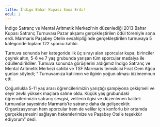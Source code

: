 ```yaml
---
title: İndigo Bahar Kupası Sona Erdi!
odul: 1
---
```


İndigo Satranç ve Mental Aritmetik Merkezi’nin düzenlediği 2013 Bahar Kupası Satranç Turnuvası Pazar akşamı gerçekleştirilen ödül töreniyle sona erdi. Marmaris Paşabey Otelin evsahipliğinde gerçekleştirilen turnuvaya 5 kategoride toplam 122 sporcu katıldı.

Turnuva sonunda her kategoride ilk üç sırayı alan sporcular kupa, birinciler çeyrek altın, 5-6 ve 7 yaş grubunda yarışan tüm sporcular madalya ile ödüllendirildiler. Turnuva sonunda görüşlerini aldığımız İndigo Satranç ve Mental Aritmetik Merkezi sahibi ve TSF Marmaris temsilcisi Fırat Cem Ağca şunları söyledi; “ Turnuvamıza katılımın ve ilginin yoğun olması bizimemnun etti.

Çoğunlukla 5-11 yaş arası öğrencilerimizin yarıştığı şampiyona çekişmeli ve seyir zevki yüksek maçlara sahne oldu. Küçük yaş grubundaki öğrencilerimizin satranç sevgisi, velilerin ilgisi ve düzenlenen kaliteli turnuvalar sayesinde Marmaris’te satranç daha da gelişecektir. Organizasyonun hem sporcular hem de veliler için konforlu bir ortamda gerçekleşmesini sağlayan hakemlerimize ve Paşabey Otel’e teşekkür ediyorum” dedi.
